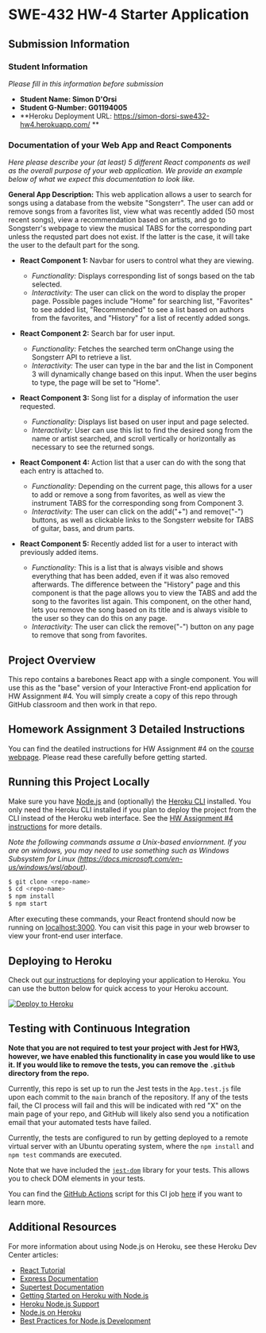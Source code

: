 # SWE-432 HW-4 Starter Application

## Submission Information

### Student Information

*Please fill in this information before submission*

* **Student Name: Simon D'Orsi** 
* **Student G-Number: G01194005** 
* **Heroku Deployment URL: https://simon-dorsi-swe432-hw4.herokuapp.com/ **

### Documentation of your Web App and React Components

*Here please describe your (at least) 5 different React components as well as the overall purpose of your web application. We provide an example below of what we expect this documentation to look like.*

**General App Description:** This web application allows a user to search for songs using a database from the website "Songsterr". The user can add or remove songs from a favorites list, view what was recently added (50 most recent songs), view a recommendation based on artists, and go to Songsterr's webpage to view the musical TABS for the corresponding part unless the requsted part does not exist. If the latter is the case, it will take the user to the default part for the song.

* **React Component 1:** Navbar for users to control what they are viewing.
  * *Functionality:* Displays corresponding list of songs based on the tab selected.
  * *Interactivity:* The user can click on the word to display the proper page. Possible pages include "Home" for searching list, "Favorites" to see added list, "Recommended" to see a list based on authors from the favorites, and "History" for a list of recently added songs.

* **React Component 2:** Search bar for user input.
  * *Functionality:* Fetches the searched term onChange using the Songsterr API to retrieve a list.
  * *Interactivity:* The user can type in the bar and the list in Component 3 will dynamically change based on this input. When the user begins to type, the page will be set to "Home".

* **React Component 3:** Song list for a display of information the user requested.
  * *Functionality:* Displays list based on user input and page selected.
  * *Interactivity:* User can use this list to find the desired song from the name or artist searched, and scroll vertically or horizontally as necessary to see the returned songs.

* **React Component 4:** Action list that a user can do with the song that each entry is attached to.
  * *Functionality:* Depending on the current page, this allows for a user to add or remove a song from favorites, as well as view the instrument TABS for the corresponding song from Component 3.
  * *Interactivity:* The user can click on the add("+") and remove("-") buttons, as well as clickable links to the Songsterr website for TABS of guitar, bass, and drum parts.

* **React Component 5:** Recently added list for a user to interact with previously added items.
  * *Functionality:* This is a list that is always visible and shows everything that has been added, even if it was also removed afterwards. The difference between the "History" page and this component is that the page allows you to view the TABS and add the song to the favorites list again. This component, on the other hand, lets you remove the song based on its title and is always visible to the user so they can do this on any page.
  * *Interactivity:* The user can click the remove("-") button on any page to remove that song from favorites. 

## Project Overview

This repo contains a barebones React app with a single component. You will use this as the "base" version of your Interactive Front-end application for HW Assignment #4. You will simply create a copy of this repo through GitHub classroom and then work in that repo. 

## Homework Assignment 3 Detailed Instructions

You can find the deatiled instructions for HW Assignment #4 on the [course webpage](https://kpmoran.cs.gmu.edu/swe-432-f22/hw4-tutorial/). Please read these carefully before getting started.

## Running this Project Locally

Make sure you have [Node.js](http://nodejs.org/) and (optionally) the [Heroku CLI](https://cli.heroku.com/) installed. You only need the Heroku CLI installed if you plan to deploy the project from the CLI instead of the Heroku web interface. See the [HW Assignment #4 instructions](https://kpmoran.cs.gmu.edu/swe-432-f22/hw4-tutorial/) for more details.

*Note the following commands assume a Unix-based enviornment. If you are on windows, you may need to use something such as Windows Subsystem for Linux (https://docs.microsoft.com/en-us/windows/wsl/about).*

```sh
$ git clone <repo-name>
$ cd <repo-name>
$ npm install
$ npm start
```

After executing these commands, your React frontend should now be running on [localhost:3000](http://localhost:3000/). You can visit this page in your web browser to view your front-end user interface.

## Deploying to Heroku

Check out [our instructions](https://kpmoran.cs.gmu.edu/swe-432-f22/hw4-tutorial/) for deploying your application to Heroku. You can use the button below for quick access to your Heroku account.

[![Deploy to Heroku](https://www.herokucdn.com/deploy/button.png)](https://heroku.com/deploy)

## Testing with Continuous Integration

**Note that you are not required to test your project with Jest for HW3, however, we have enabled this functionality in case you would like to use it. If you would like to remove the tests, you can remove the `.github` directory from the repo.**

Currently, this repo is set up to run the Jest tests in the `App.test.js` file upon each commit to the `main` branch of the repository. If any of the tests fail, the CI process will fail and this will be indicated with red "X" on the main page of your repo, and GitHub will likely also send you a notification email that your automated tests have failed.

Currently, the tests are configured to run by getting deployed to a remote virtual server with an Ubuntu operating system, where the `npm install` and `npm test` commands are executed.

Note that we have included the [`jest-dom`](https://testing-library.com/docs/ecosystem-jest-dom/) library for your tests. This allows you to check DOM elements in your tests.

You can find the [GitHub Actions](https://github.com/features/actions) script for this CI job [here](.github/workflows/ci.yml) if you want to learn more.

## Additional Resources

For more information about using Node.js on Heroku, see these Heroku Dev Center articles:

- [React Tutorial](https://reactjs.org/tutorial/tutorial.html)
- [Express Documentation](https://expressjs.com/en/5x/api.html)
- [Supertest Documentation](https://www.npmjs.com/package/supertest)
- [Getting Started on Heroku with Node.js](https://devcenter.heroku.com/articles/getting-started-with-nodejs)
- [Heroku Node.js Support](https://devcenter.heroku.com/articles/nodejs-support)
- [Node.js on Heroku](https://devcenter.heroku.com/categories/nodejs)
- [Best Practices for Node.js Development](https://devcenter.heroku.com/articles/node-best-practices)

